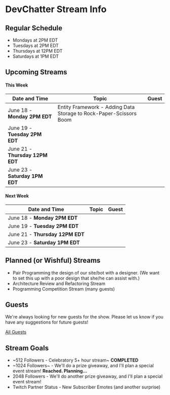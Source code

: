 # DevChatter Stream Info

## Regular Schedule

 - Mondays at 2PM EDT
 - Tuesdays at 2PM EDT
 - Thursdays at 12PM EDT
 - Saturdays at 1PM EDT
 

## Upcoming Streams

#### This Week

| Date and Time                   | Topic         | Guest         |
| ------------------------------- | ------------- | ------------- |
| June 18 - **Monday 2PM EDT** | Entity Framework - Adding Data Storage to Rock-Paper-Scissors Boom |  |
| June 19 - **Tuesday 2PM EDT** |  |  |
| June 21 - **Thursday 12PM EDT** |  |  |
| June 23 - **Saturday 1PM EDT** |  |  |

#### Next Week

| Date and Time                   | Topic         | Guest         |
| ------------------------------- | ------------- | ------------- |
| June 18 - **Monday 2PM EDT** |  |  |
| June 19 - **Tuesday 2PM EDT** |  |  |
| June 21 - **Thursday 12PM EDT** |  |  |
| June 23 - **Saturday 1PM EDT** |  |  |
 
## Planned (or Wishful) Streams

 - Pair Programming the design of our site/bot with a designer. (We want to set this up with a poor design that she/he can assist with.)
 - Architecture Review and Refactoring Stream
 - Programming Competition Stream (many guests)

## Guests

We're always looking for new guests for the show. Please let us know if you have any suggestions for future guests!
 
[All Guests](Guests.md)

## Stream Goals

 - ~512 Followers - Celebratory 5+ hour stream~ **COMPLETED**
 - ~1024 Followers~ - We'll do a prize giveaway, and I'll plan a special event stream! **Reached. Planning...**
 - 2048 Followers - We'll do another prize giveaway, and I'll plan a special event stream!
 - Twitch Partner Status - New Subscriber Emotes (and another surprise)
